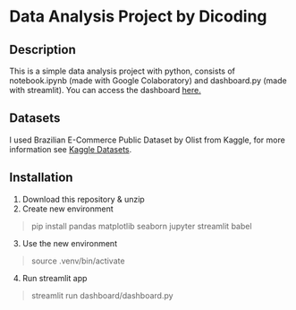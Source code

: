 # Data Analysis Project by Dicoding
## Description
This is a simple data analysis project with python, consists of notebook.ipynb (made with Google Colaboratory) and dashboard.py (made with streamlit). You can access the dashboard [here.](https://dashboardpy-dicoding.streamlit.app/)
## Datasets
I used Brazilian E-Commerce Public Dataset by Olist from Kaggle, for more information see [Kaggle Datasets](https://www.kaggle.com/datasets/olistbr/brazilian-ecommerce/data?select=olist_order_reviews_dataset.csv).
## Installation
1. Download this repository & unzip
2. Create new environment
> pip install pandas matplotlib seaborn jupyter streamlit babel
3. Use the new environment
> source .venv/bin/activate
4. Run streamlit app
> streamlit run dashboard/dashboard.py
